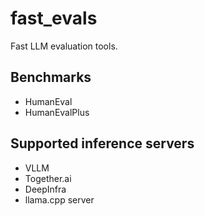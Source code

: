 # fast_evals
Fast LLM evaluation tools.

## Benchmarks
- HumanEval
- HumanEvalPlus

## Supported inference servers
- VLLM
- Together.ai
- DeepInfra
- llama.cpp server
